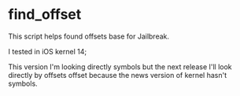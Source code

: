 # find_offset
This script helps found offsets base for Jailbreak. 

I tested in iOS kernel 14; 

 This version I'm looking directly symbols but the next release I'll look directly by offsets offset because the news version of kernel hasn't symbols.
